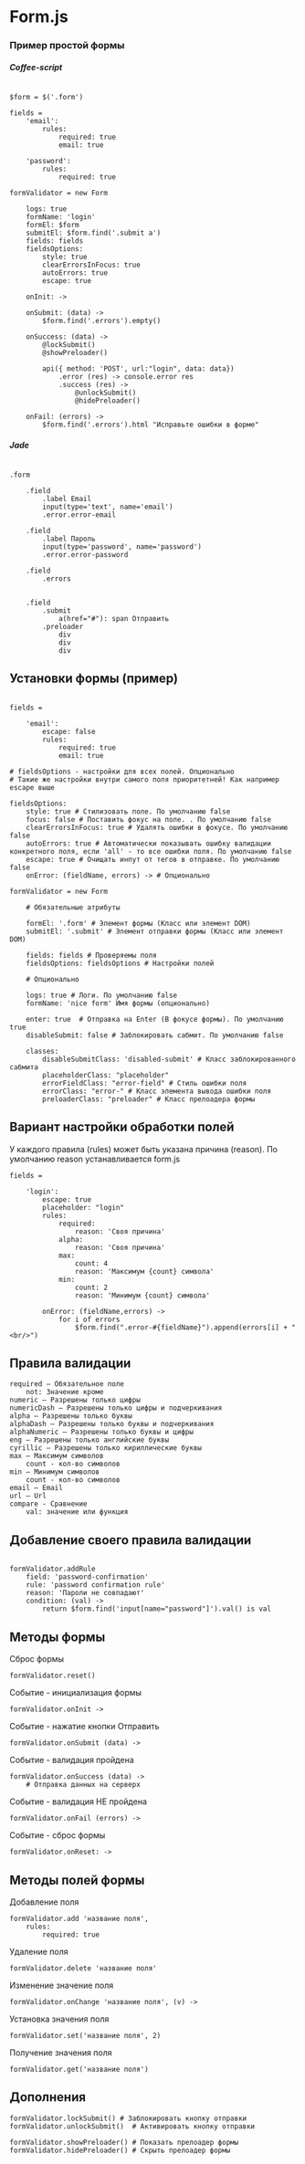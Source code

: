 # Form.js

### Пример простой формы

##### Coffee-script

``` 

$form = $('.form')

fields = 
	'email':
		rules:
			required: true
			email: true

	'password':
		rules:
			required: true

formValidator = new Form

	logs: true
	formName: 'login'
	formEl: $form
	submitEl: $form.find('.submit a')
	fields: fields
	fieldsOptions:
		style: true
		clearErrorsInFocus: true
		autoErrors: true
		escape: true
	
	onInit: ->
	
	onSubmit: (data) ->
		$form.find('.errors').empty()
		
	onSuccess: (data) ->
		@lockSubmit()
		@showPreloader()

		api({ method: 'POST', url:"login", data: data})
			.error (res) -> console.error res
			.success (res) ->
				@unlockSubmit()
		  		@hidePreloader()
	
	onFail: (errors) ->
		$form.find('.errors').html "Исправьте ошибки в форме"

```

##### Jade

```

.form

	.field
		.label Email
		input(type='text', name='email')
		.error.error-email

	.field
		.label Пароль
		input(type='password', name='password')
		.error.error-password

	.field
		.errors


	.field
		.submit
			a(href="#"): span Отправить
		.preloader
			div
			div
			div

```

## Установки формы (пример)

```

fields = 

	'email':
		escape: false 
		rules:
			required: true
			email: true

# fieldsOptions - настройки для всех полей. Опционально
# Такие же настройки внутри самого поля приоритетней! Как например escape выше

fieldsOptions:
	style: true # Cтилизовать поле. По умолчанию false
	focus: false # Поставить фокус на поле. . По умолчанию false
	clearErrorsInFocus: true # Удалять ошибки в фокусе. По умолчанию false
	autoErrors: true # Автоматически показывать ошибку валидации конкретного поля, если 'all' - то все ошибки поля. По умолчанию false
	escape: true # Очищать инпут от тегов в отправке. По умолчанию false
	onError: (fieldName, errors) -> # Опционально

formValidator = new Form
	
	# Обязательные атрибуты

	formEl: '.form' # Элемент формы (Класс или элемент DOM)
	submitEl: '.submit' # Элемент отправки формы (Класс или элемент DOM)
	
	fields: fields # Проверяемы поля
	fieldsOptions: fieldsOptions # Настройки полей

 	# Опционально

 	logs: true # Логи. По умолчанию false
	formName: 'nice form' Имя формы (опционально)

	enter: true  # Отправка на Enter (В фокусе формы). По умолчанию true
	disableSubmit: false # Заблокировать сабмит. По умолчанию false

	classes:
		disableSubmitClass: 'disabled-submit' # Класс заблокированного сабмита
		placeholderClass: "placeholder"
		errorFieldClass: "error-field" # Стиль ошибки поля
		errorClass: "error-" # Класс элемента вывода ошибки поля
		preloaderClass: "preloader" # Класс прелоадера формы

```
## Вариант настройки обработки полей

У каждого правила (rules) может быть указана причина (reason).
По умолчанию reason устанавливается form.js

```
fields = 

	'login':
		escape: true
		placeholder: "login"
		rules:
			required:
				reason: 'Своя причина'
			alpha:
				reason: 'Своя причина'
			max:
				count: 4
				reason: 'Максимум {count} символа'
			min:
				count: 2
				reason: 'Минимум {count} символа'

		onError: (fieldName,errors) ->
			for i of errors
				$form.find(".error-#{fieldName}").append(errors[i] + "<br/>")

```
				
## Правила валидации

```
required — Обязательное поле
	not: Значение кроме
numeric — Разрешены только цифры
numericDash — Разрешены только цифры и подчеркивания
alpha — Разрешены только буквы
alphaDash — Разрешены только буквы и подчеркивания
alphaNumeric — Разрешены только буквы и цифры
eng — Разрешены только английские буквы
cyrillic — Разрешены только кириллические буквы
max — Максимум символов
	count - кол-во символов
min — Минимум символов
	count - кол-во символов
email — Email
url — Url
compare - Сравнение
	val: значение или функция
```
	
	
## Добавление своего правила валидации

```

formValidator.addRule 
	field: 'password-confirmation'
	rule: 'password confirmation rule'
	reason: 'Пароли не совпадают'
	condition: (val) ->
		return $form.find('input[name="password"]').val() is val

```
	
## Методы формы

Сброс формы
```
formValidator.reset()
```

Событие - инициализация формы
```
formValidator.onInit ->
```

Событие - нажатие кнопки Отправить
```
formValidator.onSubmit (data) ->
```

Событие - валидация пройдена 
```
formValidator.onSuccess (data) ->
 	# Отправка данных на серверх 
```

Событие - валидация НЕ пройдена 
```
formValidator.onFail (errors) ->
```

Событие - сброс формы
```
formValidator.onReset: ->
```

## Методы полей формы

Добавление поля
```
formValidator.add 'название поля',
	rules:
		required: true

```

Удаление поля
```
formValidator.delete 'название поля'

```

Изменение значение поля
```
formValidator.onChange 'название поля', (v) ->
```

Установка значения поля
```
formValidator.set('название поля', 2)
```

Получение значения поля
```
formValidator.get('название поля')
```


## Дополнения

```
formValidator.lockSubmit() # Заблокировать кнопку отправки
formValidator.unlockSubmit()  # Активировать кнопку отправки

formValidator.showPreloader() # Показать прелоадер формы
formValidator.hidePreloader() # Скрыть прелоадер формы
```
